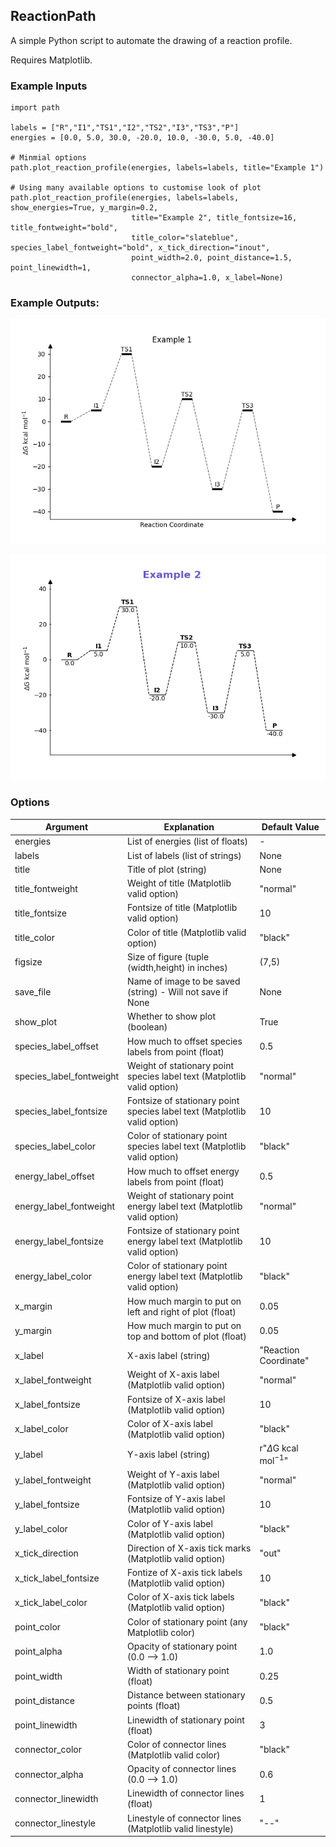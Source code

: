 ## ReactionPath
A simple Python script to automate the drawing of a reaction profile.

Requires Matplotlib.

### Example Inputs
```
import path

labels = ["R","I1","TS1","I2","TS2","I3","TS3","P"]
energies = [0.0, 5.0, 30.0, -20.0, 10.0, -30.0, 5.0, -40.0]

# Minmial options
path.plot_reaction_profile(energies, labels=labels, title="Example 1")

# Using many available options to customise look of plot
path.plot_reaction_profile(energies, labels=labels, show_energies=True, y_margin=0.2,
                           title="Example 2", title_fontsize=16, title_fontweight="bold",
                           title_color="slateblue", species_label_fontweight="bold", x_tick_direction="inout",
                           point_width=2.0, point_distance=1.5, point_linewidth=1,
                           connector_alpha=1.0, x_label=None)

```

### Example Outputs:
![Example 1](examples/example1.png)

![Example 2](examples/example2.png)

### Options


| Argument                 | Explanation                                                               | Default Value                |
|--------------------------|---------------------------------------------------------------------------|------------------------------|
| energies                 | List of energies (list of floats)                                         | -                            |
| labels                   | List of labels (list of strings)                                          | None                         |
| title                    | Title of plot (string)                                                    | None                         |
| title_fontweight         | Weight of title (Matplotlib valid option)                                 | "normal"                     |
| title_fontsize           | Fontsize of title (Matplotlib valid option)                               | 10                           |
| title_color              | Color of title (Matplotlib valid option)                                  | "black"                      |
| figsize                  | Size of figure (tuple (width,height) in inches)                           | (7,5)                        |
| save_file                | Name of image to be saved (string) - Will not save if None                | None                         |
| show_plot                | Whether to show plot (boolean)                                            | True                         |
| species_label_offset     | How much to offset species labels from point (float)                      | 0.5                          |
| species_label_fontweight | Weight of stationary point species label text (Matplotlib valid option)   | "normal"                     |
| species_label_fontsize   | Fontsize of stationary point species label text (Matplotlib valid option) | 10                           |
| species_label_color      | Color of stationary point species label text (Matplotlib valid option)    | "black"                      |
| energy_label_offset      | How much to offset energy labels from point (float)                       | 0.5                          |
| energy_label_fontweight  | Weight of stationary point energy label text (Matplotlib valid option)    | "normal"                     |
| energy_label_fontsize    | Fontsize of stationary point energy label text (Matplotlib valid option)  | 10                           |
| energy_label_color       | Color of stationary point energy label text (Matplotlib valid option)     | "black"                      |
| x_margin                 | How much margin to put on left and right of plot (float)                  | 0.05                         |
| y_margin                 | How much margin to put on top and bottom of plot (float)                  | 0.05                         |
| x_label                  | X-axis label (string)                                                     | "Reaction Coordinate"        |
| x_label_fontweight       | Weight of X-axis label (Matplotlib valid option)                          | "normal"                     |
| x_label_fontsize         | Fontsize of X-axis label (Matplotlib valid option)                        | 10                           |
| x_label_color            | Color of X-axis label (Matplotlib valid option)                           | "black"                      |
| y_label                  | Y-axis label (string)                                                     | r"$\Delta$G kcal mol$^{-1}$" |
| y_label_fontweight       | Weight of Y-axis label (Matplotlib valid option)                          | "normal"                     |
| y_label_fontsize         | Fontsize of Y-axis label (Matplotlib valid option)                        | 10                           |
| y_label_color            | Color of Y-axis label (Matplotlib valid option)                           | "black"                      |
| x_tick_direction         | Direction of X-axis tick marks (Matplotlib valid option)                  | "out"                        |
| x_tick_label_fontsize    | Fontize of X-axis tick labels (Matplotlib valid option)                   | 10                           |
| x_tick_label_color       | Color of X-axis tick labels (Matplotlib valid option)                     | "black"                      |
| point_color              | Color of stationary point (any Matplotlib color)                          | "black"                      |
| point_alpha              | Opacity of stationary point (0.0 --> 1.0)                                 | 1.0                          |
| point_width              | Width of stationary point (float)                                         | 0.25                         |
| point_distance           | Distance between stationary points (float)                                | 0.5                          |
| point_linewidth          | Linewidth of stationary point (float)                                     | 3                            |
| connector_color          | Color of connector lines (Matplotlib valid color)                         | "black"                      |
| connector_alpha          | Opacity of connector lines (0.0 --> 1.0)                                  | 0.6                          |
| connector_linewidth      | Linewidth of connector lines (float)                                      | 1                            |
| connector_linestyle      | Linestyle of connector lines (Matplotlib valid linestyle)                 | "--"                         |
